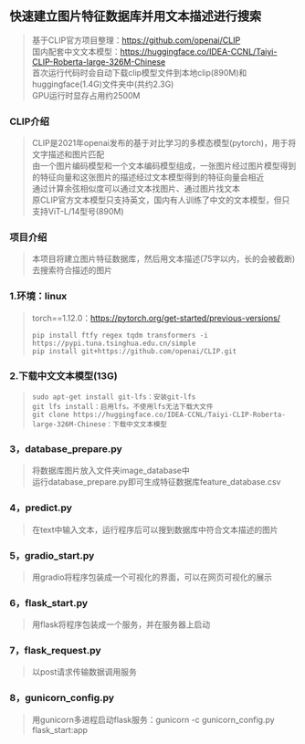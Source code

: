 ## 快速建立图片特征数据库并用文本描述进行搜索
>基于CLIP官方项目整理：https://github.com/openai/CLIP  
>国内配套中文文本模型：https://huggingface.co/IDEA-CCNL/Taiyi-CLIP-Roberta-large-326M-Chinese  
>首次运行代码时会自动下载clip模型文件到本地clip(890M)和huggingface(1.4G)文件夹中(共约2.3G)  
>GPU运行时显存占用约2500M  
### CLIP介绍
>CLIP是2021年openai发布的基于对比学习的多模态模型(pytorch)，用于将文字描述和图片匹配  
>由一个图片编码模型和一个文本编码模型组成，一张图片经过图片模型得到的特征向量和这张图片的描述经过文本模型得到的特征向量会相近  
>通过计算余弦相似度可以通过文本找图片、通过图片找文本  
>原CLIP官方文本模型只支持英文，国内有人训练了中文的文本模型，但只支持ViT-L/14型号(890M)  
### 项目介绍
>本项目将建立图片特征数据库，然后用文本描述(75字以内，长的会被截断)去搜索符合描述的图片  
### 1.环境：linux
>torch==1.12.0：https://pytorch.org/get-started/previous-versions/
>```
>pip install ftfy regex tqdm transformers -i https://pypi.tuna.tsinghua.edu.cn/simple
>pip install git+https://github.com/openai/CLIP.git
>```
### 2.下载中文文本模型(13G)
>```
>sudo apt-get install git-lfs：安装git-lfs
>git lfs install：启用lfs。不使用lfs无法下载大文件
>git clone https://huggingface.co/IDEA-CCNL/Taiyi-CLIP-Roberta-large-326M-Chinese：下载中文文本模型
>```
### 3，database_prepare.py
>将数据库图片放入文件夹image_database中  
>运行database_prepare.py即可生成特征数据库feature_database.csv  
### 4，predict.py
>在text中输入文本，运行程序后可以搜到数据库中符合文本描述的图片  
### 5，gradio_start.py
>用gradio将程序包装成一个可视化的界面，可以在网页可视化的展示
### 6，flask_start.py
>用flask将程序包装成一个服务，并在服务器上启动
### 7，flask_request.py
>以post请求传输数据调用服务
### 8，gunicorn_config.py
>用gunicorn多进程启动flask服务：gunicorn -c gunicorn_config.py flask_start:app